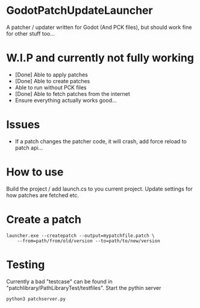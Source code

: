 # GodotPatchUpdateLauncher

A patcher / updater written for Godot (And PCK files), but should work fine for other stuff too...

# W.I.P and currently not fully working

- [Done] Able to apply patches
- [Done] Able to create patches
- Able to run without PCK files
- [Done] Able to fetch patches from the internet
- Ensure everything actually works good...

# Issues

- If a patch changes the patcher code, it will crash, add force reload to patch api...

# How to use

Build the project / add launch.cs to you current project. Update settings
for how patches are fetched etc.

# Create a patch

```
launcher.exe --createpatch --output=mypatchfile.patch \
	--from=path/from/old/version --to=path/to/new/version
```

# Testing

Currently a bad "testcase" can be found in "patchlibrary/PathLibraryTest/testfiles".
Start the pythin server
```
python3 patchserver.py
```
